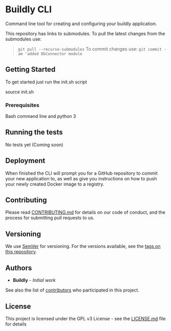 # Buildly CLI

Command line tool for creating and configuring your buildly application.

This repository has links to submodules.  To pull the latest changes from the submodules use:
>`git pull --recurse-submodules`
To commit changes use:
>`git commit -am 'added DbConnector module`

## Getting Started

To get started just run the init.sh script

source init.sh

### Prerequisites

Bash command line and python 3

## Running the tests

No tests yet (Coming soon)

## Deployment

When finished the CLI will prompt you for a GitHub repository to commit your new application to, as well as give you instructions on how to push your newly created Docker image to a registry.



## Contributing

Please read [CONTRIBUTING.md](https://github.com/buildlyio/docs/CONTRIBUTING) for details on our code of conduct, and the process for submitting pull requests to us.

## Versioning

We use [SemVer](http://semver.org/) for versioning. For the versions available, see the [tags on this repository](https://github.com/your/project/tags).

## Authors

* **Buildly** - *Initial work*

See also the list of [contributors](https://github.com/buidlyio/buildly-cli/contributors) who participated in this project.

## License

This project is licensed under the GPL v3 License - see the [LICENSE.md](LICENSE.md) file for details
